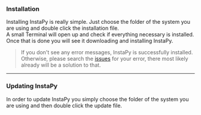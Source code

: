 ### Installation

Installing InstaPy is really simple. Just choose the folder of the system you are using and double click the installation file.   
A small Terminal will open up and check if everything necessary is installed.   
Once that is done you will see it downloading and installing InstaPy. 

> If you don't see any error messages, InstaPy is successfully installed. Otherwise, please search the [issues](https://github.com/timgrossmann/InstaPy/issues) for your error, there most likely already will be a solution to that.


---

### Updating InstaPy

In order to update InstaPy you simply choose the folder of the system you are using and then double click the update file.
